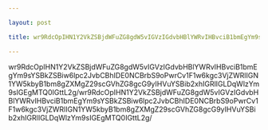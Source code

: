 ```yaml
---

layout: post

title: wr9RdcOpIHN1Y2VkZSBjdWFuZG8gdW5vIGVzIGdvbHBlYWRvIHBvciB1bmEgYm9sYSBkZSBiw6lpc2JvbCBhIDE0NCBrbS9oPw==

---
```


wr9RdcOpIHN1Y2VkZSBjdWFuZG8gdW5vIGVzIGdvbHBlYWRvIHBvciB1bmEgYm9sYSBkZSBiw6lpc2JvbCBhIDE0NCBrbS9oPwrCv1F1w6kgc3VjZWRlIGN1YW5kbyB1bm8gZXMgZ29scGVhZG8gcG9yIHVuYSBib2xhIGRlIGLDqWlzYm9sIGEgMTQ0IGttL2g/wr9RdcOpIHN1Y2VkZSBjdWFuZG8gdW5vIGVzIGdvbHBlYWRvIHBvciB1bmEgYm9sYSBkZSBiw6lpc2JvbCBhIDE0NCBrbS9oPwrCv1F1w6kgc3VjZWRlIGN1YW5kbyB1bm8gZXMgZ29scGVhZG8gcG9yIHVuYSBib2xhIGRlIGLDqWlzYm9sIGEgMTQ0IGttL2g/